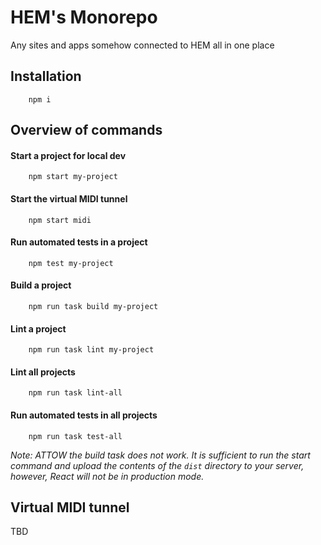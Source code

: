 # HEM's Monorepo

Any sites and apps somehow connected to HEM all in one place

## Installation

        npm i

## Overview of commands

#### Start a project for local dev

        npm start my-project

#### Start the virtual MIDI tunnel

        npm start midi

#### Run automated tests in a project

        npm test my-project

#### Build a project

        npm run task build my-project

#### Lint a project

        npm run task lint my-project

#### Lint all projects

        npm run task lint-all

#### Run automated tests in all projects

        npm run task test-all

_Note: ATTOW the build task does not work. It is sufficient to run the start command and upload the contents of the `dist` directory to your server, however, React will not be in production mode._

## Virtual MIDI tunnel

TBD
